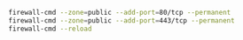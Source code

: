 ﻿<!-- https://linuxconfig.org/how-to-open-http-port-80-on-redhat-7-linux-using-firewall-cmd -->
```sh
firewall-cmd --zone=public --add-port=80/tcp --permanent
firewall-cmd --zone=public --add-port=443/tcp --permanent
firewall-cmd --reload
```
